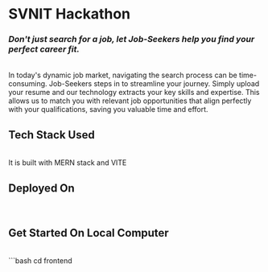 <h1><b>SVNIT Hackathon</b></h1>
<h3><i>Don't just search for a job, let Job-Seekers help you find your perfect career fit.</i></h3>

<br>
In today's dynamic job market, navigating the search process can be time-consuming. Job-Seekers steps in to streamline your journey. Simply upload your resume and our technology extracts your key skills and expertise. This allows us to match you with relevant job opportunities that align perfectly with your qualifications, saving you valuable time and effort.

<h2><b>Tech Stack Used</b></h2>
<br>
It is built with MERN stack and VITE
<br>
<h2><b>Deployed On</b></h2>

<br>
<h2>Get Started On Local Computer</h2>
<br>
```bash
cd frontend

